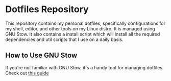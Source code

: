 # Dotfiles Repository

This repository contains my personal dotfiles, specifically configurations for my shell, editor, and other tools on my Linux distro. It is managed using GNU Stow. It also contains a install script which will install all the required dependencies and util scripts that I use on a daily basis.

## How to Use GNU Stow

If you're not familiar with GNU Stow, it's a handy tool for managing dotfiles. Check out [this guide](https://alexpearce.me/2016/02/managing-dotfiles-with-stow/)

